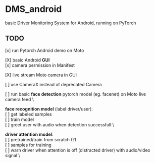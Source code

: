 # DMS_android
basic Driver Monitoring System for Android, running on PyTorch


## TODO

[x] run Pytorch Android demo on Moto

[X] basic Android **GUI** \
[x] camera permission in Manifest

[X] live stream Moto camera in GUI

[ ] use CameraX instead of deprecated Camera

[ ] run basic **face detection** pytorch model (eg. facenet) on Moto live camera feed \

**face recognition model** (label driver/user): \
[ ] get labeled samples \
[ ] train model \
[ ] greet user with audio when detection successfull \
    
**driver attention model**: \
[ ] pretrained/train from scratch (?) \
[ ] samples for training \
[ ] warn driver when attention is off (distracted driver) with audio/video signal \
